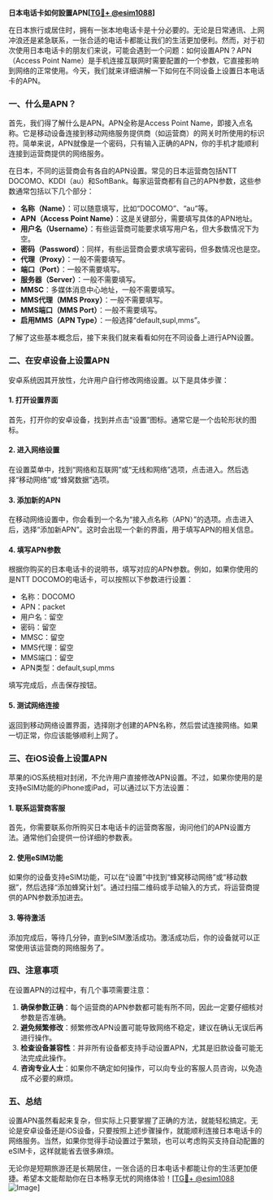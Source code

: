 **日本电话卡如何設置APN[[TG💪+ @esim1088](https://t.me/s/esim1088)]**

在日本旅行或居住时，拥有一张本地电话卡是十分必要的。无论是日常通讯、上网冲浪还是紧急联系，一张合适的电话卡都能让我们的生活更加便利。然而，对于初次使用日本电话卡的朋友们来说，可能会遇到一个问题：如何设置APN？APN（Access Point Name）是手机连接互联网时需要配置的一个参数，它直接影响到网络的正常使用。今天，我们就来详细讲解一下如何在不同设备上设置日本电话卡的APN。

### 一、什么是APN？

首先，我们得了解什么是APN。APN全称是Access Point Name，即接入点名称。它是移动设备连接到移动网络服务提供商（如运营商）的网关时所使用的标识符。简单来说，APN就像是一个密码，只有输入正确的APN，你的手机才能顺利连接到运营商提供的网络服务。

在日本，不同的运营商会有各自的APN设置。常见的日本运营商包括NTT DOCOMO、KDDI（au）和SoftBank。每家运营商都有自己的APN参数，这些参数通常包括以下几个部分：

- **名称（Name）**：可以随意填写，比如“DOCOMO”、“au”等。
- **APN（Access Point Name）**：这是关键部分，需要填写具体的APN地址。
- **用户名（Username）**：有些运营商可能要求填写用户名，但大多数情况下为空。
- **密码（Password）**：同样，有些运营商会要求填写密码，但多数情况也是空。
- **代理（Proxy）**：一般不需要填写。
- **端口（Port）**：一般不需要填写。
- **服务器（Server）**：一般不需要填写。
- **MMSC**：多媒体消息中心地址，一般不需要填写。
- **MMS代理（MMS Proxy）**：一般不需要填写。
- **MMS端口（MMS Port）**：一般不需要填写。
- **启用MMS（APN Type）**：一般选择“default,supl,mms”。

了解了这些基本概念后，接下来我们就来看看如何在不同设备上进行APN设置。

### 二、在安卓设备上设置APN

安卓系统因其开放性，允许用户自行修改网络设置。以下是具体步骤：

#### 1. 打开设置界面

首先，打开你的安卓设备，找到并点击“设置”图标。通常它是一个齿轮形状的图标。

#### 2. 进入网络设置

在设置菜单中，找到“网络和互联网”或“无线和网络”选项，点击进入。然后选择“移动网络”或“蜂窝数据”选项。

#### 3. 添加新的APN

在移动网络设置中，你会看到一个名为“接入点名称（APN）”的选项。点击进入后，选择“添加新APN”。这时会出现一个新的界面，用于填写APN的相关信息。

#### 4. 填写APN参数

根据你购买的日本电话卡的说明书，填写对应的APN参数。例如，如果你使用的是NTT DOCOMO的电话卡，可以按照以下参数进行设置：

- 名称：DOCOMO
- APN：packet
- 用户名：留空
- 密码：留空
- MMSC：留空
- MMS代理：留空
- MMS端口：留空
- APN类型：default,supl,mms

填写完成后，点击保存按钮。

#### 5. 测试网络连接

返回到移动网络设置界面，选择刚才创建的APN名称，然后尝试连接网络。如果一切正常，你应该能够顺利上网了。

### 三、在iOS设备上设置APN

苹果的iOS系统相对封闭，不允许用户直接修改APN设置。不过，如果你使用的是支持eSIM功能的iPhone或iPad，可以通过以下方法设置：

#### 1. 联系运营商客服

首先，你需要联系你所购买日本电话卡的运营商客服，询问他们的APN设置方法。通常他们会提供一份详细的参数表。

#### 2. 使用eSIM功能

如果你的设备支持eSIM功能，可以在“设置”中找到“蜂窝移动网络”或“移动数据”，然后选择“添加蜂窝计划”。通过扫描二维码或手动输入的方式，将运营商提供的APN参数添加进去。

#### 3. 等待激活

添加完成后，等待几分钟，直到eSIM激活成功。激活成功后，你的设备就可以正常使用该运营商的网络服务了。

### 四、注意事项

在设置APN的过程中，有几个事项需要注意：

1. **确保参数正确**：每个运营商的APN参数都可能有所不同，因此一定要仔细核对参数是否准确。
2. **避免频繁修改**：频繁修改APN设置可能导致网络不稳定，建议在确认无误后再进行操作。
3. **检查设备兼容性**：并非所有设备都支持手动设置APN，尤其是旧款设备可能无法完成此操作。
4. **咨询专业人士**：如果你不确定如何操作，可以向专业的客服人员咨询，以免造成不必要的麻烦。

### 五、总结

设置APN虽然看起来复杂，但实际上只要掌握了正确的方法，就能轻松搞定。无论是安卓设备还是iOS设备，只要按照上述步骤操作，就能顺利连接日本电话卡的网络服务。当然，如果你觉得手动设置过于繁琐，也可以考虑购买支持自动配置的eSIM卡，这样就能省去很多麻烦。

无论你是短期旅游还是长期居住，一张合适的日本电话卡都能让你的生活更加便捷。希望本文能帮助你在日本畅享无忧的网络体验！[[TG💪+ @esim1088](https://t.me/s/esim1088) ![Image](https://i.postimg.cc/4NQfJmqS/Snipaste-2025-05-13-00-14-12.png)]